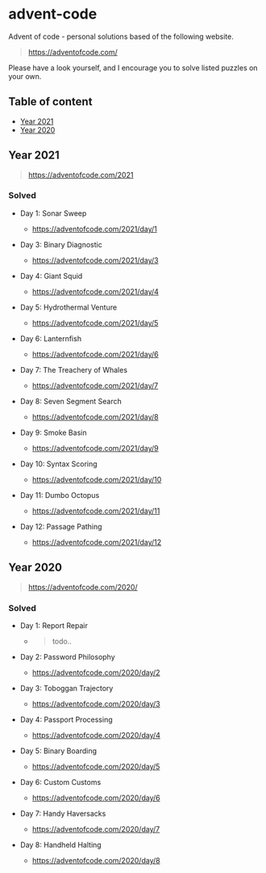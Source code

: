 # advent-code

Advent of code - personal solutions based of the following website.

> https://adventofcode.com/

Please have a look yourself, and I encourage you to solve listed puzzles on your own.

## Table of content

- [Year 2021](#year-2021)
- [Year 2020](#year-2020)

## Year 2021

> https://adventofcode.com/2021

### Solved

- Day 1: Sonar Sweep
    - https://adventofcode.com/2021/day/1

- Day 3: Binary Diagnostic
    - https://adventofcode.com/2021/day/3

- Day 4: Giant Squid
    - https://adventofcode.com/2021/day/4

- Day 5: Hydrothermal Venture
    - https://adventofcode.com/2021/day/5

- Day 6: Lanternfish
    - https://adventofcode.com/2021/day/6

- Day 7: The Treachery of Whales
    - https://adventofcode.com/2021/day/7

- Day 8: Seven Segment Search
    - https://adventofcode.com/2021/day/8

- Day 9: Smoke Basin
    - https://adventofcode.com/2021/day/9

- Day 10: Syntax Scoring
    - https://adventofcode.com/2021/day/10

- Day 11: Dumbo Octopus
    - https://adventofcode.com/2021/day/11

- Day 12: Passage Pathing
    - https://adventofcode.com/2021/day/12

## Year 2020

> https://adventofcode.com/2020/

### Solved

- Day 1: Report Repair
    - > todo..

- Day 2: Password Philosophy
    - https://adventofcode.com/2020/day/2

- Day 3: Toboggan Trajectory
    - https://adventofcode.com/2020/day/3

- Day 4: Passport Processing
    - https://adventofcode.com/2020/day/4

- Day 5: Binary Boarding
    - https://adventofcode.com/2020/day/5

- Day 6: Custom Customs
    - https://adventofcode.com/2020/day/6

- Day 7: Handy Haversacks
    - https://adventofcode.com/2020/day/7

- Day 8: Handheld Halting
    - https://adventofcode.com/2020/day/8
